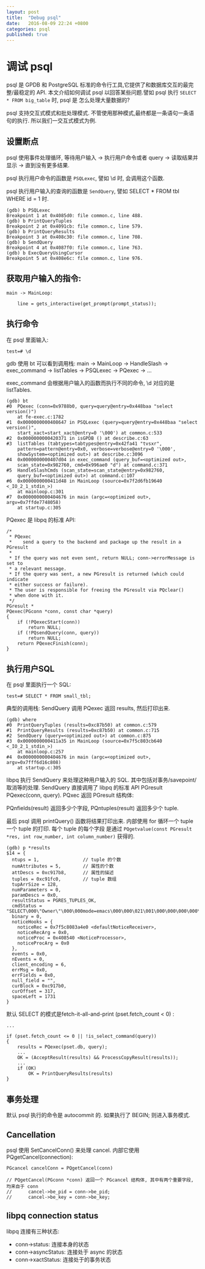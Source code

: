 ```yaml
---
layout: post
title:  "Debug psql"
date:   2016-08-09 22:24 +0800
categories: psql
published: true
---
```


# 调试 psql

psql 是 GPDB 和 PostgreSQL 标准的命令行工具,它提供了和数据库交互的最完整/最稳定的 API.
本文介绍如何调试 psql 以回答某些问题.譬如 psql 执行 `SELECT * FROM big_table` 时, psql 是
怎么处理大量数据的?

psql 支持交互式模式和批处理模式. 不管使用那种模式,最终都是一条语句一条语句的执行. 所以我们一交互式模式为例.

## 设置断点

psql 使用事件处理循环, 等待用户输入 -> 执行用户命令或者 query -> 读取结果并显示 -> 直到没有更多结果.

psql 执行用户命令的函数是 `PSQLexec`, 譬如 \d 时, 会调用这个函数.

psql 执行用户输入的查询的函数是 `SendQuery`, 譬如 SELECT * FROM tbl WHERE id = 1 时.

    (gdb) b PSQLexec
    Breakpoint 1 at 0x4085d0: file common.c, line 488.
    (gdb) b PrintQueryTuples
    Breakpoint 2 at 0x4091cb: file common.c, line 579.
    (gdb) b PrintQueryResults
    Breakpoint 3 at 0x408c30: file common.c, line 708.
    (gdb) b SendQuery
    Breakpoint 4 at 0x4087f0: file common.c, line 763.
    (gdb) b ExecQueryUsingCursor
    Breakpoint 5 at 0x408e6c: file common.c, line 976.

## 获取用户输入的指令:

    main -> MainLoop:

        line = gets_interactive(get_prompt(prompt_status));

## 执行命令

在 psql 里面输入:

    test=# \d

gdb 使用 bt 可以看到调用栈: main -> MainLoop -> HandleSlash -> exec_command -> listTables -> PSQLexec -> PQexec -> ...

exec_command 会根据用户输入的函数而执行不同的命令, \d 对应的是 listTables.

    (gdb) bt
    #0  PQexec (conn=0x9788b0, query=query@entry=0x448baa "select version()")
        at fe-exec.c:1782
    #1  0x0000000000408647 in PSQLexec (query=query@entry=0x448baa "select version()",
        start_xact=start_xact@entry=0 '\000') at common.c:533
    #2  0x0000000000420371 in isGPDB () at describe.c:63
    #3  listTables (tabtypes=tabtypes@entry=0x42fa41 "tvsxr",
        pattern=pattern@entry=0x0, verbose=verbose@entry=0 '\000',
        showSystem=<optimized out>) at describe.c:3096
    #4  0x0000000000407d04 in exec_command (query_buf=<optimized out>,
        scan_state=0x982760, cmd=0x996ae0 "d") at command.c:371
    #5  HandleSlashCmds (scan_state=scan_state@entry=0x982760,
        query_buf=<optimized out>) at command.c:107
    #6  0x0000000000411d48 in MainLoop (source=0x7f2d6fb19640 <_IO_2_1_stdin_>)
        at mainloop.c:301
    #7  0x0000000000404676 in main (argc=<optimized out>, argv=0x7ffde7748058)
        at startup.c:305

PQexec 是 libpq 的标准 API:

    /*
     * PQexec
     *    send a query to the backend and package up the result in a PGresult
     *
     * If the query was not even sent, return NULL; conn->errorMessage is set to
     * a relevant message.
     * If the query was sent, a new PGresult is returned (which could indicate
     * either success or failure).
     * The user is responsible for freeing the PGresult via PQclear()
     * when done with it.
     */
    PGresult *
    PQexec(PGconn *conn, const char *query)
    {
        if (!PQexecStart(conn))
            return NULL;
        if (!PQsendQuery(conn, query))
            return NULL;
        return PQexecFinish(conn);
    }

## 执行用户SQL

在 psql 里面执行一个 SQL:

    test=# SELECT * FROM small_tbl;

典型的调用栈: SendQuery 调用 PQexec 返回 results, 然后打印出来.

    (gdb) where
    #0  PrintQueryTuples (results=0xc87b50) at common.c:579
    #1  PrintQueryResults (results=0xc87b50) at common.c:715
    #2  SendQuery (query=<optimized out>) at common.c:875
    #3  0x0000000000411a35 in MainLoop (source=0x7f5c803cb640 <_IO_2_1_stdin_>)
        at mainloop.c:257
    #4  0x0000000000404676 in main (argc=<optimized out>, argv=0x7fff6d16c808)
        at startup.c:305

libpq 执行 SendQuery 来处理这种用户输入的 SQL. 其中包括对事务/savepoint/取消等的处理. SendQuery 直接调用了
libpq 的标准 API PGresult PQexec(conn, query). PQxec 返回 PGresult 结构体:

PQnfields(result) 返回多少个字段, PQntuples(result) 返回多少个 tuple.

最后 psql 调用 printQuery() 函数将结果打印出来. 内部使用 for 循环一个 tuple 一个 tuple 的打印. 每个 tuple 的每个字段
是通过 `PQgetvalue(const PGresult *res, int row_number, int column_number)` 获得的.

    (gdb) p *results
    $14 = {
      ntups = 1,                // tuple 的个数
      numAttributes = 5,        // 属性的个数
      attDescs = 0xc917b8,      // 属性的描述
      tuples = 0xc91fc0,        // tuple 数组
      tupArrSize = 128,
      numParameters = 0,
      paramDescs = 0x0,
      resultStatus = PGRES_TUPLES_OK,
      cmdStatus = "SELECT\000\"Owner\"\000\000mode=emacs\000\000\021\001\000\000\000\000\000\000\240k\310\000\000\000\000\000\270\247<\200\\\177\000\000\000\000\000\000\000\000\000\000\241\000\000\000\000\000\000\000\270\247<\200",
      binary = 0,
      noticeHooks = {
        noticeRec = 0x7f5c8083a4e0 <defaultNoticeReceiver>,
        noticeRecArg = 0x0,
        noticeProc = 0x408540 <NoticeProcessor>,
        noticeProcArg = 0x0
      },
      events = 0x0,
      nEvents = 0,
      client_encoding = 6,
      errMsg = 0x0,
      errFields = 0x0,
      null_field = "",
      curBlock = 0xc917b0,
      curOffset = 317,
      spaceLeft = 1731
    }

默认 SELECT 的模式是fetch-it-all-and-print (pset.fetch_count < 0) :

    ...

    if (pset.fetch_count <= 0 || !is_select_command(query))
    {
        results = PQexec(pset.db, query);
        ...
        OK = (AcceptResult(results) && ProcessCopyResult(results));
        ...
        if (OK)
            OK = PrintQueryResults(results)
    }

## 事务处理

默认 psql 执行的命令是 autocommit 的. 如果执行了 BEGIN; 则进入事务模式.

## Cancellation

psql 使用 SetCancelConn() 来处理 cancel. 内部它使用 PQgetCancel(connection):

    PGcancel cancelConn = PQgetCancel(conn)

    // PQgetCancel(PGconn *conn) 返回一个 PGcancel 结构体, 其中有两个重要字段, 均来自于 conn
    //      cancel->be_pid = conn->be_pid;
    //      cancel->be_key = conn->be_key;

## libpq connection status

libpq 连接有三种状态:

* conn->status: 连接本身的状态
* conn->asyncStatus: 连接处于 async 的状态
* conn->xactStatus: 连接处于的事务状态
